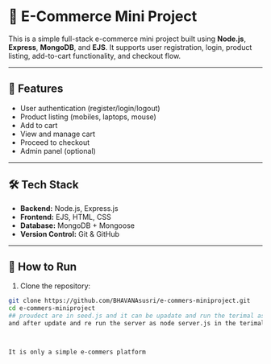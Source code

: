 # 🛒 E-Commerce Mini Project

This is a simple full-stack e-commerce mini project built using **Node.js**, **Express**, **MongoDB**, and **EJS**. It supports user registration, login, product listing, add-to-cart functionality, and checkout flow.

---

## 🔧 Features

- User authentication (register/login/logout)
- Product listing (mobiles, laptops, mouse)
- Add to cart
- View and manage cart
- Proceed to checkout
- Admin panel (optional)

---

## 🛠 Tech Stack

- **Backend:** Node.js, Express.js
- **Frontend:** EJS, HTML, CSS
- **Database:** MongoDB + Mongoose
- **Version Control:** Git & GitHub

---

## 🚀 How to Run

1. Clone the repository:

```bash
git clone https://github.com/BHAVANAsusri/e-commers-miniproject.git
cd e-commers-miniproject
## proudect are in seed.js and it can be upadate and run the terimal as node seed.js
and after update and re run the server as node server.js in the terimal and it can be run in the localhost 5000:



It is only a simple e-commers platform
